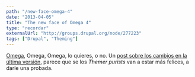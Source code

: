 ```yaml
---
path: "/new-face-omega-4"
date: "2013-04-05"
title: "The new face of Omega 4"
type: "recordar"
externalUrl: "http://groups.drupal.org/node/277223"
tags: ["Drupal", "Theming"]
---
```


[Omega](http://drupal.org/project/omega), Omega, Omega, lo quieres, o no. Un [post sobre los cambios en la última versión](http://blog.amazeelabs.com/en/new-face-omega-4), parece que se los _Themer purists_ van a estar más felices, a darle una probada.
